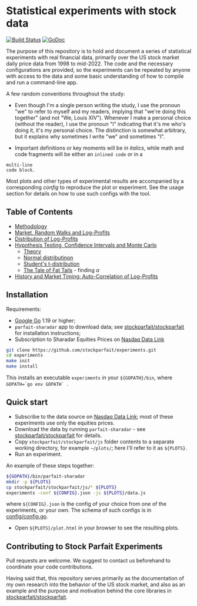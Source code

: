 # Statistical experiments with stock data

[![Build Status](https://github.com/stockparfait/experiments/workflows/Tests/badge.svg)](https://github.com/stockparfait/experiments/actions?query=workflow%3ATests)
[![GoDoc](https://godoc.org/github.com/stockparfait/experiments?status.svg)](http://godoc.org/github.com/stockparfait/experiments)

The purpose of this repository is to hold and document a series of statistical
experiments with real financial data, primarily over the US stock market daily
price data from 1998 to mid-2022. The code and the necessary configurations are
provided, so the experiments can be repeated by anyone with access to the data
and some basic understanding of how to compile and run a command-line app.

A few random conventions throughout the study:

- Even though I'm a single person writing the study, I use the pronoun "we" to
  refer to myself and my readers, implying that "we're doing this together" (and
  not "We, Louis XIV").  Whenever I make a personal choice (without the reader),
  I use the pronoun "I" indicating that it's me who's doing it, it's my personal
  choice. The distinction is somewhat arbitrary, but it explains why sometimes I
  write "we" and sometimes "I".

- Important definitions or key moments will be _in italics_, while math and code
  fragments will be either an `inlined code` or in a

```
multi-line
code block.
```

Most plots and other types of experimental results are accompanied by a
corresponding _config_ to reproduce the plot or experiment. See the usage
section for details on how to use such configs with the tool.

## Table of Contents

- [Methodology](methodology/)
- [Market, Random Walks and Log-Profits](logprofits/)
- [Distribution of Log-Profits](distribution/)
- [Hypothesis Testing, Confidence Intervals and Monte Carlo](powerdist/)
  - [Theory](powerdist/theory.md)
  - [Normal distributinon](powerdist/normal.md)
  - [Student's t-distribution](powerdist/students.md)
  - [The Tale of Fat Tails](powerdist/fat_tails.md) - finding $\alpha$
- [History and Market Timing: Auto-Correlation of Log-Profits](autocorr/)

## Installation

Requirements:
- [Google Go](https://go.dev/dl/) 1.19 or higher;
- `parfait-sharadar` app to download data; see [stockparfait/stockparfait] for
  installation instructions;
- Subscription to Sharadar Equities Prices on [Nasdaq Data Link]

```sh
git clone https://github.com/stockparfait/experiments.git
cd experiments
make init
make install
```

This installs an executable `experiments` in your `${GOPATH}/bin`, where
```GOPATH=`go env GOPATH` ```.

## Quick start

- Subscribe to the data source on [Nasdaq Data Link]; most of these experiments
  use only the equities prices.
- Download the data by running `parfait-sharadar` - see
  [stockparfait/stockparfait] for details.
- Copy `stockparfait/stockparfait/js` folder contents to a separate working
  directory, for example `~/plots/`; here I'll refer to it as `${PLOTS}`.
- Run an experiment.

An example of these steps together:

```sh
${GOPATH}/bin/parfait-sharadar
mkdir -p ${PLOTS}
cp stockparfait/stockparfait/js/* ${PLOTS}
experiments -conf ${CONFIG}.json -js ${PLOTS}/data.js
```

where `${CONFIG}.json` is the config of your choice from one of the experiments,
or your own. The schema of such configs is in
[config/config.go](config/config.go).

- Open `${PLOTS}/plot.html` in your browser to see the resulting plots.

## Contributing to Stock Parfait Experiments

Pull requests are welcome. We suggest to contact us beforehand to coordinate
your code contributions.

Having said that, this repository serves primarily as the documentation of my
own research into the behavior of the US stock market, and also as an example
and the purpose and motivation behind the core libraries in
[stockparfait/stockparfait].

[stockparfait/stockparfait]: https://github.com/stockparfait/stockparfait
[Nasdaq Data Link]: https://data.nasdaq.com/databases/SFB/data
